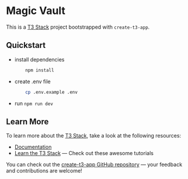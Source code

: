 # Magic Vault

This is a [T3 Stack](https://create.t3.gg/) project bootstrapped with `create-t3-app`.

## Quickstart

- install dependencies

    ```bash
        npm install
    ```

- create .env file

    ```bash
        cp .env.example .env
    ```

- run `npm run dev`

## Learn More

To learn more about the [T3 Stack](https://create.t3.gg/), take a look at the following resources:

- [Documentation](https://create.t3.gg/)
- [Learn the T3 Stack](https://create.t3.gg/en/faq#what-learning-resources-are-currently-available) — Check out these awesome tutorials

You can check out the [create-t3-app GitHub repository](https://github.com/t3-oss/create-t3-app) — your feedback and contributions are welcome!


